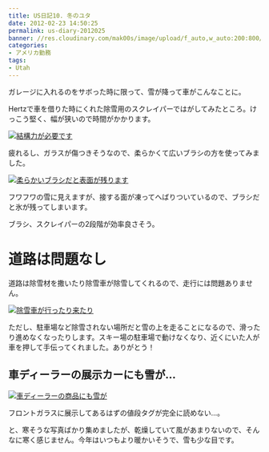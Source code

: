```yaml
---
title: US日記10. 冬のユタ
date: 2012-02-23 14:50:25
permalink: us-diary-2012025
banner: //res.cloudinary.com/mak00s/image/upload/f_auto,w_auto:200:800/v1510987098/2012-02-19-car-with-snow.jpg
categories:
- アメリカ勤務
tags:
- Utah
---
```

ガレージに入れるのをサボった時に限って、雪が降って車がこんなことに。

Hertzで車を借りた時にくれた除雪用のスクレイパーではがしてみたところ。けっこう堅く、幅が狭いので時間がかかります。

<a href="http://www.flickr.com/photos/27261559@N06/6922472671/"><img sizes="100vw" src="//res.cloudinary.com/mak00s/image/upload/f_auto,w_auto:200:800/v1510986864/2012-02-19-car-snow-removal.jpg" alt="結構力が必要です" /></a>

疲れるし、ガラスが傷つきそうなので、柔らかくて広いブラシの方を使ってみました。

<a href="http://www.flickr.com/photos/27261559@N06/6922472927/"><img sizes="100vw" src="//res.cloudinary.com/mak00s/image/upload/f_auto,w_auto:200:800/v1510987549/2012-02-19-car-snow-removal2.jpg" alt="柔らかいブラシだと表面が残ります" /></a>

フワフワの雪に見えますが、接する面が凍ってへばりついているので、ブラシだと氷が残ってしまいます。

ブラシ、スクレイパーの2段階が効率良さそう。

# 道路は問題なし
道路は除雪材を撒いたり除雪車が除雪してくれるので、走行には問題ありません。

<a href="http://www.flickr.com/photos/27261559@N06/6922489647/"><img sizes="100vw" src="//res.cloudinary.com/mak00s/image/upload/f_auto,w_auto:200:800/v1510987693/2012-02-12-snow-plow.jpg" alt="除雪車が行ったり来たり" /></a>

ただし、駐車場など除雪されない場所だと雪の上を走ることになるので、滑ったり進めなくなったりします。スキー場の駐車場で動けなくなり、近くにいた人が車を押して手伝ってくれました。ありがとう！

## 車ディーラーの展示カーにも雪が...
<a href="http://www.flickr.com/photos/27261559@N06/6776356896/"><img sizes="100vw" src="//res.cloudinary.com/mak00s/image/upload/f_auto,w_auto:200:800/v1510987804/2012-02-19-car-dealer.jpg" alt="車ディーラーの商品にも雪が" /></a>

フロントガラスに展示してあるはずの値段タグが完全に読めない...。

と、寒そうな写真ばかり集めましたが、乾燥していて風があまりないので、そんなに寒く感じません。今年はいつもより暖かいそうで、雪も少な目です。